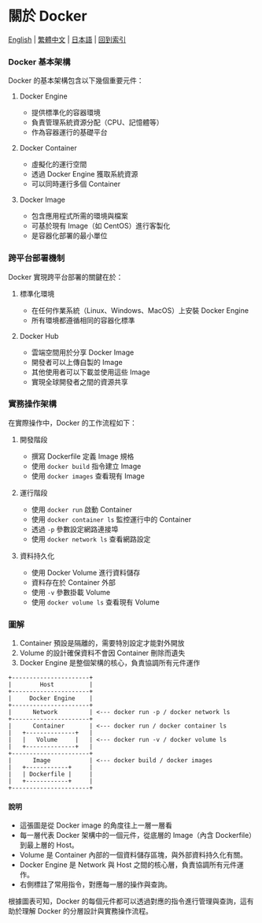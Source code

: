 # 關於 Docker

[English](../en/02_about_docker.md) | [繁體中文](../zh-tw/02_about_docker.md) | [日本語](../ja/02_about_docker.md) | [回到索引](../README.md)

### Docker 基本架構
Docker 的基本架構包含以下幾個重要元件：
1. Docker Engine
   - 提供標準化的容器環境
   - 負責管理系統資源分配（CPU、記憶體等）
   - 作為容器運行的基礎平台

2. Docker Container
   - 虛擬化的運行空間
   - 透過 Docker Engine 獲取系統資源
   - 可以同時運行多個 Container

3. Docker Image
   - 包含應用程式所需的環境與檔案
   - 可基於現有 Image（如 CentOS）進行客製化
   - 是容器化部署的最小單位

### 跨平台部署機制
Docker 實現跨平台部署的關鍵在於：
1. 標準化環境
   - 在任何作業系統（Linux、Windows、MacOS）上安裝 Docker Engine
   - 所有環境都遵循相同的容器化標準

2. Docker Hub
   - 雲端空間用於分享 Docker Image
   - 開發者可以上傳自製的 Image
   - 其他使用者可以下載並使用這些 Image
   - 實現全球開發者之間的資源共享

### 實務操作架構
在實際操作中，Docker 的工作流程如下：

1. 開發階段
   - 撰寫 Dockerfile 定義 Image 規格
   - 使用 `docker build` 指令建立 Image
   - 使用 `docker images` 查看現有 Image

2. 運行階段
   - 使用 `docker run` 啟動 Container
   - 使用 `docker container ls` 監控運行中的 Container
   - 透過 `-p` 參數設定網路連接埠
   - 使用 `docker network ls` 查看網路設定

3. 資料持久化
   - 使用 Docker Volume 進行資料儲存
   - 資料存在於 Container 外部
   - 使用 `-v` 參數掛載 Volume
   - 使用 `docker volume ls` 查看現有 Volume

### 圖解
1. Container 預設是隔離的，需要特別設定才能對外開放
2. Volume 的設計確保資料不會因 Container 刪除而遺失
3. Docker Engine 是整個架構的核心，負責協調所有元件運作

```
+----------------------+
|        Host          |
+----------------------+
|     Docker Engine    |
+----------------------+
|      Network         | <--- docker run -p / docker network ls
+----------------------+
|      Container       | <--- docker run / docker container ls
|   +--------------+   |
|   |   Volume     |   | <--- docker run -v / docker volume ls
|   +--------------+   |
+----------------------+
|      Image           | <--- docker build / docker images
|   +------------+     |
|   | Dockerfile |     |
|   +------------+     |
+----------------------+
```

#### 說明
- 這張圖是從 Docker image 的角度往上一層一層看
- 每一層代表 Docker 架構中的一個元件，從底層的 Image（內含 Dockerfile）到最上層的 Host。
- Volume 是 Container 內部的一個資料儲存區塊，與外部資料持久化有關。
- Docker Engine 是 Network 與 Host 之間的核心層，負責協調所有元件運作。
- 右側標註了常用指令，對應每一層的操作與查詢。

根據圖表可知，Docker 的每個元件都可以透過對應的指令進行管理與查詢，這有助於理解 Docker 的分層設計與實務操作流程。
